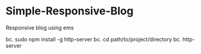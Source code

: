 Simple-Responsive-Blog
======================

Responsive blog using ems


bc. sudo npm install -g http-server
bc. cd path/to/project/directory
bc. http-server
